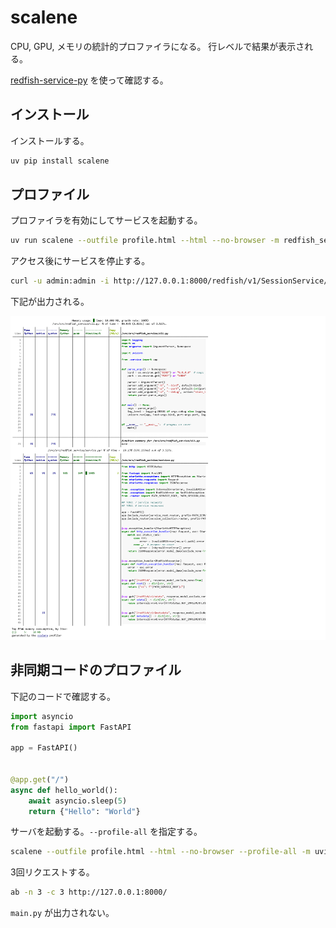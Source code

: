 # scalene

CPU, GPU, メモリの統計的プロファイラになる。
行レベルで結果が表示される。

[redfish-service-py](https://github.com/9506hqwy/redfish-service-py) を使って確認する。

## インストール

インストールする。

```sh
uv pip install scalene
```

## プロファイル

プロファイラを有効にしてサービスを起動する。

```sh
uv run scalene --outfile profile.html --html --no-browser -m redfish_service
```

アクセス後にサービスを停止する。

```sh
curl -u admin:admin -i http://127.0.0.1:8000/redfish/v1/SessionService/Sessions
```

下記が出力される。

![scalene の可視化](../_static/image/scalene.png "scalene の可視化")

## 非同期コードのプロファイル

下記のコードで確認する。

```python
import asyncio
from fastapi import FastAPI

app = FastAPI()


@app.get("/")
async def hello_world():
    await asyncio.sleep(5)
    return {"Hello": "World"}
```

サーバを起動する。`--profile-all` を指定する。

```sh
scalene --outfile profile.html --html --no-browser --profile-all -m uvicorn --host 0.0.0.0 main:app
```

3回リクエストする。

```sh
ab -n 3 -c 3 http://127.0.0.1:8000/
```

`main.py` が出力されない。
